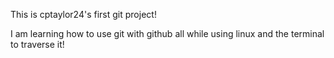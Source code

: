 This is cptaylor24's first git project!

I am learning how to use git with github all while using linux and the terminal to traverse it!